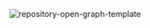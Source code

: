 ![repository-open-graph-template](https://github.com/Pupcheg/AdvancedManHunt/assets/66114027/ff30879b-21a9-4a3f-aa52-98d177950e88)
